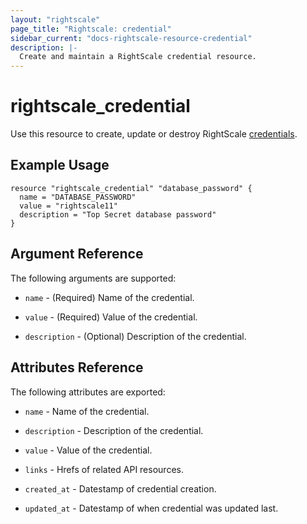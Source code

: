 ```yaml
---
layout: "rightscale"
page_title: "Rightscale: credential"
sidebar_current: "docs-rightscale-resource-credential"
description: |-
  Create and maintain a RightScale credential resource.
---
```


# rightscale_credential

Use this resource to create, update or destroy RightScale [credentials](http://reference.rightscale.com/api1.5/resources/ResourceCredentials.html).

## Example Usage

```hcl
resource "rightscale_credential" "database_password" {
  name = "DATABASE_PASSWORD"
  value = "rightscale11"
  description = "Top Secret database password"
}
```

## Argument Reference

The following arguments are supported:

* `name` - (Required) Name of the credential.

* `value` - (Required) Value of the credential.

* `description` - (Optional) Description of the credential.

## Attributes Reference

The following attributes are exported:

* `name` - Name of the credential.

* `description` - Description of the credential.

* `value` - Value of the credential. 

* `links` - Hrefs of related API resources.

* `created_at` - Datestamp of credential creation.

* `updated_at` - Datestamp of when credential was updated last.